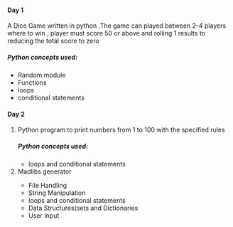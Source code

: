 <h4>Day 1</h4>
A Dice Game written in python .The game can played between 2-4 players where to win , player must score 50 or above and rolling 1 results to reducing the total score to zero
<h5>Python concepts used:</h5>
<ul>
  <li>Random module</li>
  <li>Functions</li>
  <li>loops</li>
  <li>conditional statements</li>
</ul>
<h4>Day 2</h4>
<ol>
  <li>Python program to print numbers from 1 to 100 with the specified rules </li>
  <h5>Python concepts used:</h5>
  <ul>
    <li>loops and conditional statements</li>
  </ul>
  <li> Madlibs generator</li>
  <ul>
    <li>File Handling</li>
    <li>String Manipulation</li>
    <li>loops and conditional statements</li>
    <li>Data Structures(sets and Dictionaries</li>
    <li>User Input</li>
  </ul>
</ol>
